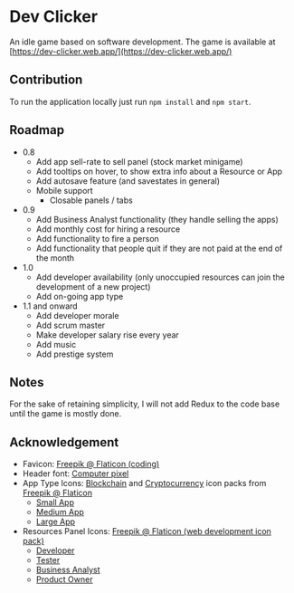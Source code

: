 # Dev Clicker

An idle game based on software development. The game is available at [https://dev-clicker.web.app/](https://dev-clicker.web.app/)

## Contribution

To run the application locally just run `npm install` and `npm start`.

## Roadmap

- 0.8
  - Add app sell-rate to sell panel (stock market minigame)
  - Add tooltips on hover, to show extra info about a Resource or App
  - Add autosave feature (and savestates in general)
  - Mobile support
    - Closable panels / tabs
- 0.9
  - Add Business Analyst functionality (they handle selling the apps)
  - Add monthly cost for hiring a resource
  - Add functionality to fire a person
  - Add functionality that people quit if they are not paid at the end of the month
- 1.0
  - Add developer availability (only unoccupied resources can join the development of a new project)
  - Add on-going app type
- 1.1 and onward
  - Add developer morale
  - Add scrum master
  - Make developer salary rise every year
  - Add music
  - Add prestige system

## Notes

For the sake of retaining simplicity, I will not add Redux to the code base until the game is mostly done.

## Acknowledgement

- Favicon: [Freepik @ Flaticon (coding)](https://www.flaticon.com/free-icon/coding_1159283)
- Header font: [Computer pixel](https://www.1001freefonts.com/computer-pixel-7.font)
- App Type Icons: [Blockchain](https://www.flaticon.com/packs/blockchain-58) and [Cryptocurrency](https://www.flaticon.com/packs/cryptocurrency-52) icon packs from [Freepik @ Flaticon](https://www.flaticon.com/authors/freepik)
  - [Small App](https://www.flaticon.com/free-icon/block_2592201)
  - [Medium App](https://www.flaticon.com/free-icon/blockchain_1674883)
  - [Large App](https://www.flaticon.com/free-icon/blocks_1674913)
- Resources Panel Icons: [Freepik @ Flaticon (web development icon pack)](https://www.flaticon.com/packs/web-development-19)
  - [Developer](https://www.flaticon.com/free-icon/coding_921579)
  - [Tester](https://www.flaticon.com/free-icon/bug_921564)
  - [Business Analyst](https://www.flaticon.com/free-icon/analytics_921591)
  - [Product Owner](https://www.flaticon.com/free-icon/user_921567)

